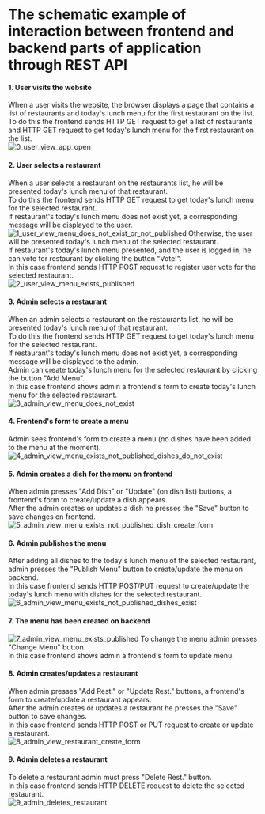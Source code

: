 The schematic example of interaction between frontend and backend parts of application through REST API
=================================


#### 1. User visits the website  
When a user visits the website, the browser displays a page that contains a list of restaurants and today's lunch menu for the first restaurant on the list.    
To do this the frontend sends HTTP GET request to get a list of restaurants and HTTP GET request to get today's lunch menu for the first restaurant on the list.  
![0_user_view_app_open](https://user-images.githubusercontent.com/60218699/112733956-f1fed780-8f53-11eb-937d-0226ce4770b2.png)

#### 2. User selects a restaurant  
When a user selects a restaurant on the restaurants list, he will be presented today's lunch menu of that restaurant.  
To do this the frontend sends HTTP GET request to get today's lunch menu for the selected restaurant.  
If restaurant's today's lunch menu does not exist yet, a corresponding message will be displayed to the user.  
![1_user_view_menu_does_not_exist_or_not_published](https://user-images.githubusercontent.com/60218699/112733992-1c509500-8f54-11eb-9f59-34258e7b2ab1.png)
Otherwise, the user will be presented today's lunch menu of the selected restaurant.  
If restaurant's today's lunch menu presented, and the user is logged in, he can vote for restaurant by clicking the button "Vote!".  
In this case frontend sends HTTP POST request to register user vote for the selected restaurant.  
![2_user_view_menu_exists_published](https://user-images.githubusercontent.com/60218699/112734010-312d2880-8f54-11eb-8667-ce7ff9c823a7.png)

#### 3. Admin selects a restaurant  
When an admin selects a restaurant on the restaurants list, he will be presented today's lunch menu of that restaurant.  
To do this the frontend sends HTTP GET request to get today's lunch menu for the selected restaurant.  
If restaurant's today's lunch menu does not exist yet, a corresponding message will be displayed to the admin.  
Admin can create today's lunch menu for the selected restaurant by clicking the button "Add Menu".  
In this case frontend shows admin a frontend's form to create today's lunch menu for the selected restaurant.  
![3_admin_view_menu_does_not_exist](https://user-images.githubusercontent.com/60218699/112734019-3e4a1780-8f54-11eb-9940-4afbc71a2d71.png)

#### 4. Frontend's form to create a menu    
Admin sees frontend's form to create a menu (no dishes have been added to the menu at the moment).   
![4_admin_view_menu_exists_not_published_dishes_do_not_exist](https://user-images.githubusercontent.com/60218699/112734021-45712580-8f54-11eb-8f75-dcdb55f2fae6.png)

#### 5. Admin creates a dish for the menu on frontend   
When admin presses "Add Dish" or "Update" (on dish list) buttons, a frontend's form to create/update a dish appears.  
After the admin creates or updates a dish he presses the "Save" button to save changes on frontend.   
![5_admin_view_menu_exists_not_published_dish_create_form](https://user-images.githubusercontent.com/60218699/112734088-b6b0d880-8f54-11eb-9492-440331d90a33.png)

#### 6. Admin publishes the menu  
After adding all dishes to the today's lunch menu of the selected restaurant, admin presses the "Publish Menu" button to create/update the menu on backend.  
In this case frontend sends HTTP POST/PUT request to create/update the today's lunch menu with dishes for the selected restaurant.  
![6_admin_view_menu_exists_not_published_dishes_exist](https://user-images.githubusercontent.com/60218699/112734027-55890500-8f54-11eb-8e71-374e9c237ec8.png)

#### 7. The menu has been created on backend  
![7_admin_view_menu_exists_published](https://user-images.githubusercontent.com/60218699/112734030-5d48a980-8f54-11eb-9fd4-181f58f84591.png)
To change the menu admin presses "Change Menu" button.  
In this case frontend shows admin a frontend's form to update menu.  

#### 8. Admin creates/updates a restaurant  
When admin presses "Add Rest." or "Update Rest." buttons, a frontend's form to create/update a restaurant appears.  
After the admin creates or updates a restaurant he presses the "Save" button to save changes.  
In this case frontend sends HTTP POST or PUT request to create or update a restaurant.  
![8_admin_view_restaurant_create_form](https://user-images.githubusercontent.com/60218699/112734038-63d72100-8f54-11eb-874f-791c4131da95.png)

#### 9. Admin deletes a restaurant  
To delete a restaurant admin must press "Delete Rest." button.    
In this case frontend sends HTTP DELETE request to delete the selected restaurant.  
![9_admin_deletes_restaurant](https://user-images.githubusercontent.com/60218699/112734161-1e672380-8f55-11eb-89b8-6d5a0a2b067e.png)